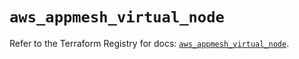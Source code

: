 # `aws_appmesh_virtual_node`

Refer to the Terraform Registry for docs: [`aws_appmesh_virtual_node`](https://registry.terraform.io/providers/hashicorp/aws/5.86.1/docs/resources/appmesh_virtual_node).
